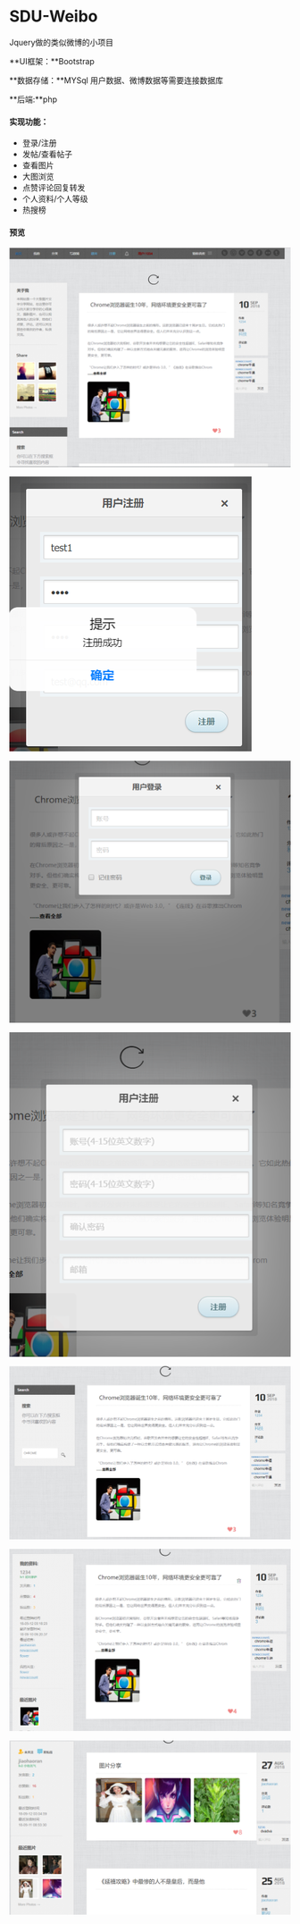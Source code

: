 # SDU-Weibo

Jquery做的类似微博的小项目 

**UI框架：**Bootstrap

**数据存储：**MYSql 用户数据、微博数据等需要连接数据库

**后端:**php

#### 实现功能：

- 登录/注册
- 发帖/查看帖子
- 查看图片
- 大图浏览
- 点赞评论回复转发
- 个人资料/个人等级
- 热搜榜

#### 预览

![image](https://github.com/LittleWhitechun/SDU-Weibo/blob/main/%E9%A2%84%E8%A7%88/%E5%9B%BE%E7%89%871.png)

![image](https://github.com/LittleWhitechun/SDU-Weibo/blob/main/%E9%A2%84%E8%A7%88/%E5%9B%BE%E7%89%872.png)

![image](https://github.com/LittleWhitechun/SDU-Weibo/blob/main/%E9%A2%84%E8%A7%88/%E5%9B%BE%E7%89%873.png)

![image](https://github.com/LittleWhitechun/SDU-Weibo/blob/main/%E9%A2%84%E8%A7%88/%E5%9B%BE%E7%89%874.png)

![image](https://github.com/LittleWhitechun/SDU-Weibo/blob/main/%E9%A2%84%E8%A7%88/%E5%9B%BE%E7%89%875.png)

![image](https://github.com/LittleWhitechun/SDU-Weibo/blob/main/%E9%A2%84%E8%A7%88/%E5%9B%BE%E7%89%876.png)

![image](https://github.com/LittleWhitechun/SDU-Weibo/blob/main/%E9%A2%84%E8%A7%88/%E5%9B%BE%E7%89%877.png)
